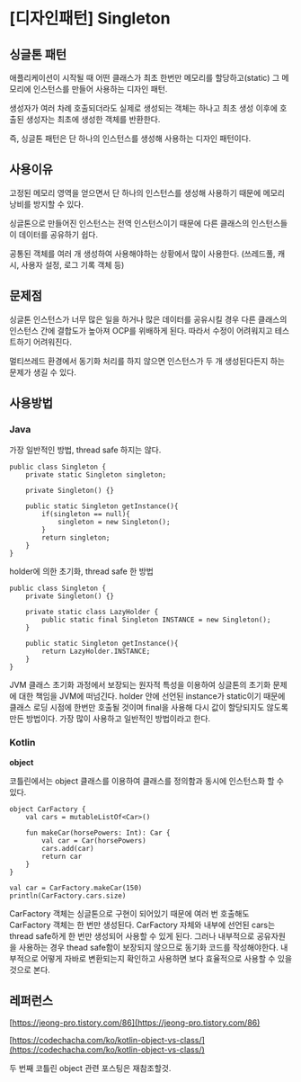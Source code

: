 # [디자인패턴] Singleton

## 싱글톤 패턴

애플리케이션이 시작될 때 어떤 클래스가 최초 한번만 메모리를 할당하고(static) 그 메모리에 인스턴스를 만들어 사용하는 디자인 패턴.

생성자가 여러 차례 호출되더라도 실제로 생성되는 객체는 하나고 최초 생성 이후에 호출된 생성자는 최초에 생성한 객체를 반환한다.

즉, 싱글톤 패턴은 단 하나의 인스턴스를 생성해 사용하는 디자인 패턴이다.

## 사용이유

고정된 메모리 영역을 얻으면서 단 하나의 인스턴스를 생성해 사용하기 때문에 메모리 낭비를 방지할 수 있다.

싱글톤으로 만들어진 인스턴스는 전역 인스턴스이기 때문에 다른 클래스의 인스턴스들이 데이터를 공유하기 쉽다.

공통된 객체를 여러 개 생성하여 사용해야하는 상황에서 많이 사용한다. (쓰레드풀, 캐시, 사용자 설정, 로그 기록 객체 등)

## 문제점

싱글톤 인스턴스가 너무 많은 일을 하거나 많은 데이터를 공유시킬 경우 다른 클래스의 인스턴스 간에 결합도가 높아져 OCP를 위배하게 된다. 따라서 수정이 어려워지고 테스트하기 어려워진다.

멀티쓰레드 환경에서 동기화 처리를 하지 않으면 인스턴스가 두 개 생성된다든지 하는 문제가 생길 수 있다.

## 사용방법

### Java

가장 일반적인 방법, thread safe 하지는 않다.

    public class Singleton {
    	private static Singleton singleton;
    
    	private Singleton() {}
    
    	public static Singleton getInstance(){
    		if(singleton == null){
    			singleton = new Singleton();
    		}
    		return singleton;
    	}
    }

holder에 의한 초기화, thread safe 한 방법

    public class Singleton {
    	private Singleton() {}
    	
    	private static class LazyHolder {
    		public static final Singleton INSTANCE = new Singleton();
    	}
    	
    	public static Singleton getInstance(){
    		return LazyHolder.INSTANCE;
    	}
    }

JVM 클래스 초기화 과정에서 보장되는 원자적 특성을 이용하여 싱글톤의 초기화 문제에 대한 책임을 JVM에 떠넘긴다. holder 안에 선언된 instance가 static이기 때문에 클래스 로딩 시점에 한번만 호출될 것이며 final을 사용해 다시 값이 할당되지도 않도록 만든 방법이다. 가장 많이 사용하고 일반적인 방법이라고 한다.

### Kotlin

**object**

코틀린에서는 object 클래스를 이용하여 클래스를 정의함과 동시에 인스턴스화 할 수 있다.

    object CarFactory {
    	val cars = mutableListOf<Car>()
    	
    	fun makeCar(horsePowers: Int): Car {
    		val car = Car(horsePowers)
    		cars.add(car)
    		return car
    	}
    }
    
    val car = CarFactory.makeCar(150)
    println(CarFactory.cars.size)

CarFactory 객체는 싱글톤으로 구현이 되어있기 때문에 여러 번 호출해도 CarFactory 객체는 한 번만 생성된다. CarFactory 자체와 내부에 선언된 cars는 thread safe하게 한 번만 생성되어 사용할 수 있게 된다. 그러나 내부적으로 공유자원을 사용하는 경우 thead safe함이 보장되지 않으므로 동기화 코드를 작성해야한다. 내부적으로 어떻게 자바로 변환되는지 확인하고 사용하면 보다 효율적으로 사용할 수 있을 것으로 본다.

## 레퍼런스

[https://jeong-pro.tistory.com/86](https://jeong-pro.tistory.com/86)

[https://codechacha.com/ko/kotlin-object-vs-class/](https://codechacha.com/ko/kotlin-object-vs-class/)

두 번째 코틀린 object 관련 포스팅은 재참조할것.
